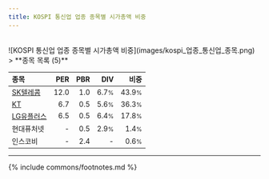 ```yaml
---
title: KOSPI 통신업 업종 종목별 시가총액 비중
---
```

<br>
![KOSPI 통신업 업종 종목별 시가총액 비중](images/kospi_업종_통신업_종목.png)
<br>
> **종목 목록 (5)**<a id="list"></a>

| **종목** | **PER** | **PBR** | **DIV** | **비중** |
| :------- | ------: | ------: | ------: | -------: |
| [SK텔레콤](/017670/) | 12.0 | 1.0 | 6.7<small>%</small> | 43.9<small>%</small> |
| [KT](/030200/) | 6.7 | 0.5 | 5.6<small>%</small> | 36.3<small>%</small> |
| [LG유플러스](/032640/) | 6.5 | 0.5 | 6.4<small>%</small> | 17.8<small>%</small> |
| 현대퓨처넷 | - | 0.5 | 2.9<small>%</small> | 1.4<small>%</small> |
| 인스코비 | - | 2.4 | - | 0.6<small>%</small> |

---
{% include commons/footnotes.md %}